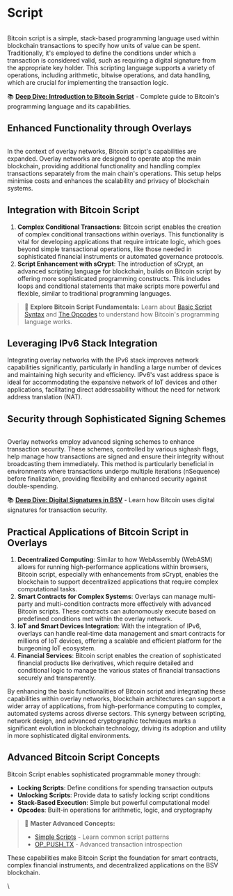 # Script

<figure><img src="../../.gitbook/assets/LBC Academy Presentation (4).png" alt=""><figcaption></figcaption></figure>

Bitcoin script is a simple, stack-based programming language used within blockchain transactions to specify how units of value can be spent. Traditionally, it's employed to define the conditions under which a transaction is considered valid, such as requiring a digital signature from the appropriate key holder. This scripting language supports a variety of operations, including arithmetic, bitwise operations, and data handling, which are crucial for implementing the transaction logic.

📚 **[Deep Dive: Introduction to Bitcoin Script](../../../skills-center/bsv-academy/introduction-to-bitcoin-script/README.md)** - Complete guide to Bitcoin's programming language and its capabilities.

## Enhanced Functionality through Overlays

<figure><img src="../../.gitbook/assets/LBC Academy Presentation (5).png" alt=""><figcaption></figcaption></figure>

In the context of overlay networks, Bitcoin script's capabilities are expanded. Overlay networks are designed to operate atop the main blockchain, providing additional functionality and handling complex transactions separately from the main chain's operations. This setup helps minimise costs and enhances the scalability and privacy of blockchain systems.

## **Integration with Bitcoin Script**

1. **Complex Conditional Transactions**: Bitcoin script enables the creation of complex conditional transactions within overlays. This functionality is vital for developing applications that require intricate logic, which goes beyond simple transactional operations, like those needed in sophisticated financial instruments or automated governance protocols.
2. **Script Enhancement with sCrypt**: The introduction of sCrypt, an advanced scripting language for blockchain, builds on Bitcoin script by offering more sophisticated programming constructs. This includes loops and conditional statements that make scripts more powerful and flexible, similar to traditional programming languages.

> 🔬 **Explore Bitcoin Script Fundamentals:** Learn about [Basic Script Syntax](../../../skills-center/bsv-academy/introduction-to-bitcoin-script/chapter-2-basic-script-syntax/README.md) and [The Opcodes](../../../skills-center/bsv-academy/introduction-to-bitcoin-script/chapter-3-the-opcodes/README.md) to understand how Bitcoin's programming language works.

## **Leveraging IPv6 Stack Integration**

Integrating overlay networks with the IPv6 stack improves network capabilities significantly, particularly in handling a large number of devices and maintaining high security and efficiency. IPv6's vast address space is ideal for accommodating the expansive network of IoT devices and other applications, facilitating direct addressability without the need for network address translation (NAT).

## **Security through Sophisticated Signing Schemes**

<figure><img src="../../.gitbook/assets/LBC Academy Presentation (6).png" alt=""><figcaption></figcaption></figure>

Overlay networks employ advanced signing schemes to enhance transaction security. These schemes, controlled by various sighash flags, help manage how transactions are signed and ensure their integrity without broadcasting them immediately. This method is particularly beneficial in environments where transactions undergo multiple iterations (nSequence) before finalization, providing flexibility and enhanced security against double-spending.

📚 **[Deep Dive: Digital Signatures in BSV](../../../skills-center/bsv-academy/digital-signatures/bsv-and-digital-signatures/README.md)** - Learn how Bitcoin uses digital signatures for transaction security.

## Practical Applications of Bitcoin Script in Overlays

1. **Decentralized Computing**: Similar to how WebAssembly (WebASM) allows for running high-performance applications within browsers, Bitcoin script, especially with enhancements from sCrypt, enables the blockchain to support decentralized applications that require complex computational tasks.
2. **Smart Contracts for Complex Systems**: Overlays can manage multi-party and multi-condition contracts more effectively with advanced Bitcoin scripts. These contracts can autonomously execute based on predefined conditions met within the overlay network.
3. **IoT and Smart Devices Integration**: With the integration of IPv6, overlays can handle real-time data management and smart contracts for millions of IoT devices, offering a scalable and efficient platform for the burgeoning IoT ecosystem.
4. **Financial Services**: Bitcoin script enables the creation of sophisticated financial products like derivatives, which require detailed and conditional logic to manage the various states of financial transactions securely and transparently.

By enhancing the basic functionalities of Bitcoin script and integrating these capabilities within overlay networks, blockchain architectures can support a wider array of applications, from high-performance computing to complex, automated systems across diverse sectors. This synergy between scripting, network design, and advanced cryptographic techniques marks a significant evolution in blockchain technology, driving its adoption and utility in more sophisticated digital environments.

## Advanced Bitcoin Script Concepts

Bitcoin Script enables sophisticated programmable money through:

- **Locking Scripts**: Define conditions for spending transaction outputs
- **Unlocking Scripts**: Provide data to satisfy locking script conditions
- **Stack-Based Execution**: Simple but powerful computational model
- **Opcodes**: Built-in operations for arithmetic, logic, and cryptography

> 🔬 **Master Advanced Concepts:**
> - [Simple Scripts](../../../skills-center/bsv-academy/introduction-to-bitcoin-script/chapter-4-simple-scripts/README.md) - Learn common script patterns
> - [OP_PUSH_TX](../../../skills-center/bsv-academy/introduction-to-bitcoin-script/chapter-5-op_push_tx/README.md) - Advanced transaction introspection

These capabilities make Bitcoin Script the foundation for smart contracts, complex financial instruments, and decentralized applications on the BSV blockchain.

\
